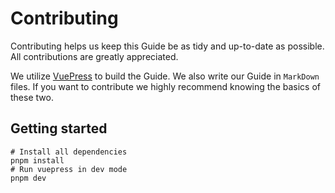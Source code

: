 # Contributing

Contributing helps us keep this Guide be as tidy and up-to-date as possible. All contributions are greatly appreciated.

We utilize [VuePress](https://v2.vuepress.vuejs.org) to build the Guide. We also write our Guide in `MarkDown` files. If you want to contribute we highly recommend knowing the basics of these two.

## Getting started

```sh{2,4}:no-line-numbers
# Install all dependencies
pnpm install
# Run vuepress in dev mode
pnpm dev
```
